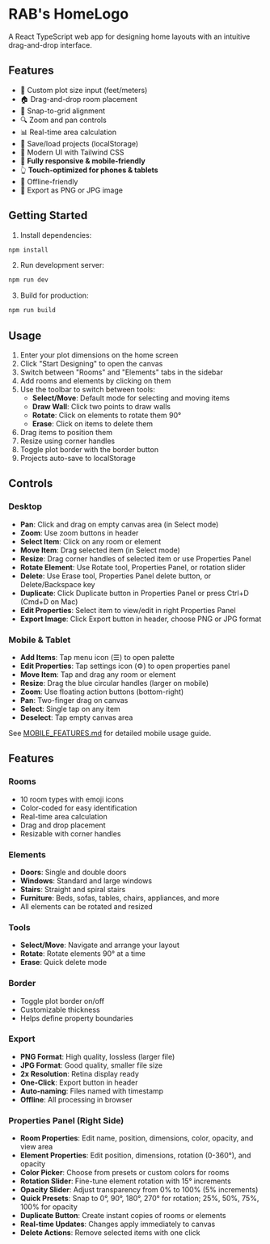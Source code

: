 # RAB's HomeLogo

A React TypeScript web app for designing home layouts with an intuitive drag-and-drop interface.

## Features

- 📐 Custom plot size input (feet/meters)
- 🏠 Drag-and-drop room placement
- 📏 Snap-to-grid alignment
- 🔍 Zoom and pan controls
- 📊 Real-time area calculation
- 💾 Save/load projects (localStorage)
- 🎨 Modern UI with Tailwind CSS
- 📱 **Fully responsive & mobile-friendly**
- 👆 **Touch-optimized for phones & tablets**
- 🔌 Offline-friendly
- 📸 Export as PNG or JPG image

## Getting Started

1. Install dependencies:
```bash
npm install
```

2. Run development server:
```bash
npm run dev
```

3. Build for production:
```bash
npm run build
```

## Usage

1. Enter your plot dimensions on the home screen
2. Click "Start Designing" to open the canvas
3. Switch between "Rooms" and "Elements" tabs in the sidebar
4. Add rooms and elements by clicking on them
5. Use the toolbar to switch between tools:
   - **Select/Move**: Default mode for selecting and moving items
   - **Draw Wall**: Click two points to draw walls
   - **Rotate**: Click on elements to rotate them 90°
   - **Erase**: Click on items to delete them
6. Drag items to position them
7. Resize using corner handles
8. Toggle plot border with the border button
9. Projects auto-save to localStorage

## Controls

### Desktop
- **Pan**: Click and drag on empty canvas area (in Select mode)
- **Zoom**: Use zoom buttons in header
- **Select Item**: Click on any room or element
- **Move Item**: Drag selected item (in Select mode)
- **Resize**: Drag corner handles of selected item or use Properties Panel
- **Rotate Element**: Use Rotate tool, Properties Panel, or rotation slider
- **Delete**: Use Erase tool, Properties Panel delete button, or Delete/Backspace key
- **Duplicate**: Click Duplicate button in Properties Panel or press Ctrl+D (Cmd+D on Mac)
- **Edit Properties**: Select item to view/edit in right Properties Panel
- **Export Image**: Click Export button in header, choose PNG or JPG format

### Mobile & Tablet
- **Add Items**: Tap menu icon (☰) to open palette
- **Edit Properties**: Tap settings icon (⚙️) to open properties panel
- **Move Item**: Tap and drag any room or element
- **Resize**: Drag the blue circular handles (larger on mobile)
- **Zoom**: Use floating action buttons (bottom-right)
- **Pan**: Two-finger drag on canvas
- **Select**: Single tap on any item
- **Deselect**: Tap empty canvas area

See [MOBILE_FEATURES.md](MOBILE_FEATURES.md) for detailed mobile usage guide.

## Features

### Rooms
- 10 room types with emoji icons
- Color-coded for easy identification
- Real-time area calculation
- Drag and drop placement
- Resizable with corner handles

### Elements
- **Doors**: Single and double doors
- **Windows**: Standard and large windows
- **Stairs**: Straight and spiral stairs
- **Furniture**: Beds, sofas, tables, chairs, appliances, and more
- All elements can be rotated and resized

### Tools
- **Select/Move**: Navigate and arrange your layout
- **Rotate**: Rotate elements 90° at a time
- **Erase**: Quick delete mode

### Border
- Toggle plot border on/off
- Customizable thickness
- Helps define property boundaries

### Export
- **PNG Format**: High quality, lossless (larger file)
- **JPG Format**: Good quality, smaller file size
- **2x Resolution**: Retina display ready
- **One-Click**: Export button in header
- **Auto-naming**: Files named with timestamp
- **Offline**: All processing in browser

### Properties Panel (Right Side)
- **Room Properties**: Edit name, position, dimensions, color, opacity, and view area
- **Element Properties**: Edit position, dimensions, rotation (0-360°), and opacity
- **Color Picker**: Choose from presets or custom colors for rooms
- **Rotation Slider**: Fine-tune element rotation with 15° increments
- **Opacity Slider**: Adjust transparency from 0% to 100% (5% increments)
- **Quick Presets**: Snap to 0°, 90°, 180°, 270° for rotation; 25%, 50%, 75%, 100% for opacity
- **Duplicate Button**: Create instant copies of rooms or elements
- **Real-time Updates**: Changes apply immediately to canvas
- **Delete Actions**: Remove selected items with one click
